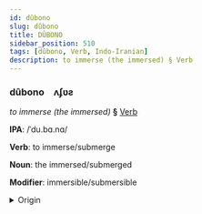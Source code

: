 ```yaml
---
id: dûbono
slug: dûbono
title: DÛBONO
sidebar_position: 510
tags: [dûbono, Verb, Indo-Iranian]
description: to immerse (the immersed) § Verb
---
```


### dûbono&emsp;<span kind="abugida">ʌʄʋƨ</span>

*to immerse (the immersed)* **§** [Verb](../../tags/Verb)

**IPA**: /ˈdu.bɑ.nɑ/

**Verb**: to immerse/submerge

**Noun**: the immersed/submerged

**Modifier**: immersible/submersible

<details>
    <summary>Origin</summary>
    Hindi डुबाना ḍubānā [ɖʊ.bäː.näː]<br/>
    <em>Indo-Iranian Language Family</em>
</details>